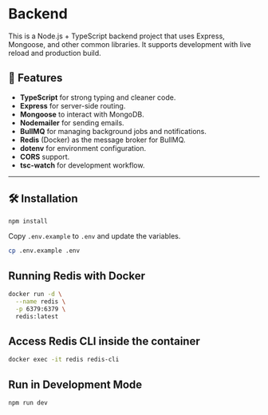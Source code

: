 # Backend

This is a Node.js + TypeScript backend project that uses Express, Mongoose, and other common libraries. It supports development with live reload and production build.

## 🚀 Features

- **TypeScript** for strong typing and cleaner code.
- **Express** for server-side routing.
- **Mongoose** to interact with MongoDB.
- **Nodemailer** for sending emails.
- **BullMQ** for managing background jobs and notifications.
- **Redis** (Docker) as the message broker for BullMQ.
- **dotenv** for environment configuration.
- **CORS** support.
- **tsc-watch** for development workflow.

---

## 🛠️ Installation

```bash
npm install
```

Copy `.env.example` to `.env` and update the variables.

```sh
cp .env.example .env
```

## Running Redis with Docker

```bash
docker run -d \
  --name redis \
  -p 6379:6379 \
  redis:latest
```

## Access Redis CLI inside the container

```bash
docker exec -it redis redis-cli
```

## Run in Development Mode

```bash
npm run dev
```
